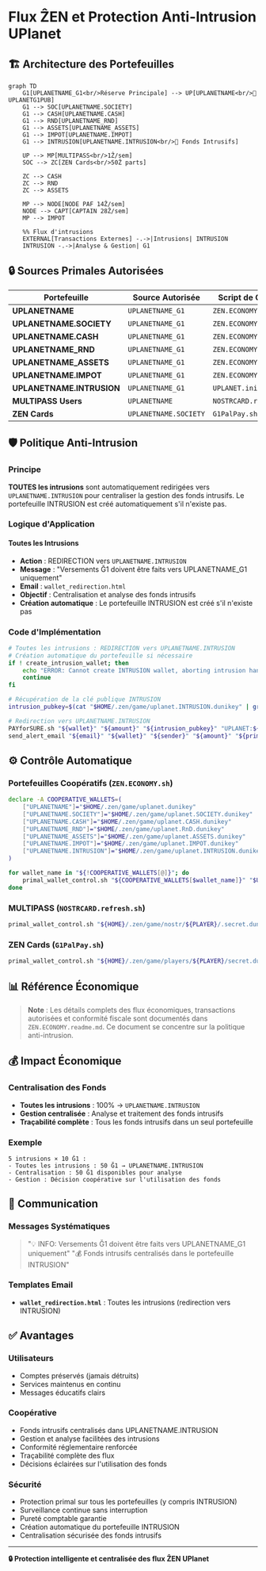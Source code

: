 # **Flux ẐEN et Protection Anti-Intrusion UPlanet**

## **🏗️ Architecture des Portefeuilles**

```mermaid
graph TD
    G1[UPLANETNAME_G1<br/>Réserve Principale] --> UP[UPLANETNAME<br/>🔑 UPLANETG1PUB]
    G1 --> SOC[UPLANETNAME.SOCIETY]
    G1 --> CASH[UPLANETNAME.CASH]
    G1 --> RND[UPLANETNAME_RND]
    G1 --> ASSETS[UPLANETNAME_ASSETS]
    G1 --> IMPOT[UPLANETNAME.IMPOT]
    G1 --> INTRUSION[UPLANETNAME.INTRUSION<br/>🚨 Fonds Intrusifs]
    
    UP --> MP[MULTIPASS<br/>1Ẑ/sem]
    SOC --> ZC[ZEN Cards<br/>50Ẑ parts]
    
    ZC --> CASH
    ZC --> RND
    ZC --> ASSETS
    
    MP --> NODE[NODE PAF 14Ẑ/sem]
    NODE --> CAPT[CAPTAIN 28Ẑ/sem]
    MP --> IMPOT
    
    %% Flux d'intrusions
    EXTERNAL[Transactions Externes] -.->|Intrusions| INTRUSION
    INTRUSION -.->|Analyse & Gestion| G1
```

## **🔒 Sources Primales Autorisées**

| Portefeuille | Source Autorisée | Script de Contrôle |
|--------------|------------------|---------------------|
| **UPLANETNAME** | `UPLANETNAME_G1` | `ZEN.ECONOMY.sh` |
| **UPLANETNAME.SOCIETY** | `UPLANETNAME_G1` | `ZEN.ECONOMY.sh` |
| **UPLANETNAME.CASH** | `UPLANETNAME_G1` | `ZEN.ECONOMY.sh` |
| **UPLANETNAME_RND** | `UPLANETNAME_G1` | `ZEN.ECONOMY.sh` |
| **UPLANETNAME_ASSETS** | `UPLANETNAME_G1` | `ZEN.ECONOMY.sh` |
| **UPLANETNAME.IMPOT** | `UPLANETNAME_G1` | `ZEN.ECONOMY.sh` |
| **UPLANETNAME.INTRUSION** | `UPLANETNAME_G1` | `UPLANET.init.sh` |
| **MULTIPASS Users** | `UPLANETNAME` | `NOSTRCARD.refresh.sh` |
| **ZEN Cards** | `UPLANETNAME.SOCIETY` | `G1PalPay.sh` |

## **🛡️ Politique Anti-Intrusion**

### **Principe**
**TOUTES les intrusions** sont automatiquement redirigées vers `UPLANETNAME.INTRUSION` pour centraliser la gestion des fonds intrusifs. Le portefeuille INTRUSION est créé automatiquement s'il n'existe pas.

### **Logique d'Application**

#### **Toutes les Intrusions**
- **Action** : REDIRECTION vers `UPLANETNAME.INTRUSION`
- **Message** : "Versements Ğ1 doivent être faits vers UPLANETNAME_G1 uniquement"
- **Email** : `wallet_redirection.html`
- **Objectif** : Centralisation et analyse des fonds intrusifs
- **Création automatique** : Le portefeuille INTRUSION est créé s'il n'existe pas

### **Code d'Implémentation**
```bash
# Toutes les intrusions : REDIRECTION vers UPLANETNAME.INTRUSION
# Création automatique du portefeuille si nécessaire
if ! create_intrusion_wallet; then
    echo "ERROR: Cannot create INTRUSION wallet, aborting intrusion handling"
    continue
fi

# Récupération de la clé publique INTRUSION
intrusion_pubkey=$(cat "$HOME/.zen/game/uplanet.INTRUSION.dunikey" | grep 'pub:' | cut -d ' ' -f 2 2>/dev/null)

# Redirection vers UPLANETNAME.INTRUSION
PAYforSURE.sh "${wallet}" "${amount}" "${intrusion_pubkey}" "UPLANET:${UPLANETG1PUB:0:8}:INTRUSION:${sender:0:8}"
send_alert_email "${email}" "${wallet}" "${sender}" "${amount}" "${primal}" "$total" "redirection"
```

## **⚙️ Contrôle Automatique**

### **Portefeuilles Coopératifs** (`ZEN.ECONOMY.sh`)
```bash
declare -A COOPERATIVE_WALLETS=(
    ["UPLANETNAME"]="$HOME/.zen/game/uplanet.dunikey"
    ["UPLANETNAME.SOCIETY"]="$HOME/.zen/game/uplanet.SOCIETY.dunikey"
    ["UPLANETNAME.CASH"]="$HOME/.zen/game/uplanet.CASH.dunikey"
    ["UPLANETNAME_RND"]="$HOME/.zen/game/uplanet.RnD.dunikey"
    ["UPLANETNAME_ASSETS"]="$HOME/.zen/game/uplanet.ASSETS.dunikey"
    ["UPLANETNAME.IMPOT"]="$HOME/.zen/game/uplanet.IMPOT.dunikey"
    ["UPLANETNAME.INTRUSION"]="$HOME/.zen/game/uplanet.INTRUSION.dunikey"
)

for wallet_name in "${!COOPERATIVE_WALLETS[@]}"; do
    primal_wallet_control.sh "${COOPERATIVE_WALLETS[$wallet_name]}" "$UPLANETG1PUB" "$ADMIN_EMAIL"
done
```

### **MULTIPASS** (`NOSTRCARD.refresh.sh`)
```bash
primal_wallet_control.sh "${HOME}/.zen/game/nostr/${PLAYER}/.secret.dunikey" "${G1PUBNOSTR}" "${UPLANETG1PUB}" "${PLAYER}"
```

### **ZEN Cards** (`G1PalPay.sh`)
```bash
primal_wallet_control.sh "${HOME}/.zen/game/players/${PLAYER}/secret.dunikey" "${G1PUB}" "${UPLANETNAME_SOCIETY}" "${PLAYER}"
```

## **📊 Référence Économique**

> **Note** : Les détails complets des flux économiques, transactions autorisées et conformité fiscale sont documentés dans `ZEN.ECONOMY.readme.md`. Ce document se concentre sur la politique anti-intrusion.

## **💰 Impact Économique**

### **Centralisation des Fonds**
- **Toutes les intrusions** : 100% → `UPLANETNAME.INTRUSION`
- **Gestion centralisée** : Analyse et traitement des fonds intrusifs
- **Traçabilité complète** : Tous les fonds intrusifs dans un seul portefeuille

### **Exemple**
```
5 intrusions × 10 Ğ1 :
- Toutes les intrusions : 50 Ğ1 → UPLANETNAME.INTRUSION
- Centralisation : 50 Ğ1 disponibles pour analyse
- Gestion : Décision coopérative sur l'utilisation des fonds
```

## **📧 Communication**

### **Messages Systématiques**
> "💡 INFO: Versements Ğ1 doivent être faits vers UPLANETNAME_G1 uniquement"
> "💰 Fonds intrusifs centralisés dans le portefeuille INTRUSION"

### **Templates Email**
- **`wallet_redirection.html`** : Toutes les intrusions (redirection vers INTRUSION)

## **✅ Avantages**

### **Utilisateurs**
- Comptes préservés (jamais détruits)
- Services maintenus en continu
- Messages éducatifs clairs

### **Coopérative**
- Fonds intrusifs centralisés dans UPLANETNAME.INTRUSION
- Gestion et analyse facilitées des intrusions
- Conformité réglementaire renforcée
- Traçabilité complète des flux
- Décisions éclairées sur l'utilisation des fonds

### **Sécurité**
- Protection primal sur tous les portefeuilles (y compris INTRUSION)
- Surveillance continue sans interruption
- Pureté comptable garantie
- Création automatique du portefeuille INTRUSION
- Centralisation sécurisée des fonds intrusifs

---

**🔒 Protection intelligente et centralisée des flux ẐEN UPlanet**